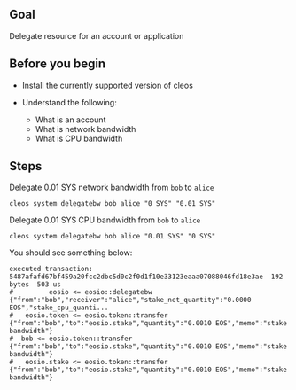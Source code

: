 ## Goal

Delegate resource for an account or application

## Before you begin

* Install the currently supported version of cleos

* Understand the following:
  * What is an account
  * What is network bandwidth
  * What is CPU bandwidth

## Steps

Delegate 0.01 SYS network bandwidth from `bob` to `alice`

```shell
cleos system delegatebw bob alice "0 SYS" "0.01 SYS"
```

Delegate 0.01 SYS CPU bandwidth from `bob` to `alice`

```shell
cleos system delegatebw bob alice "0.01 SYS" "0 SYS"
```

You should see something below:

```shell
executed transaction: 5487afafd67bf459a20fcc2dbc5d0c2f0d1f10e33123eaaa07088046fd18e3ae  192 bytes  503 us
#         eosio <= eosio::delegatebw            {"from":"bob","receiver":"alice","stake_net_quantity":"0.0000 EOS","stake_cpu_quanti...
#   eosio.token <= eosio.token::transfer        {"from":"bob","to":"eosio.stake","quantity":"0.0010 EOS","memo":"stake bandwidth"}
#  bob <= eosio.token::transfer        {"from":"bob","to":"eosio.stake","quantity":"0.0010 EOS","memo":"stake bandwidth"}
#   eosio.stake <= eosio.token::transfer        {"from":"bob","to":"eosio.stake","quantity":"0.0010 EOS","memo":"stake bandwidth"}
```